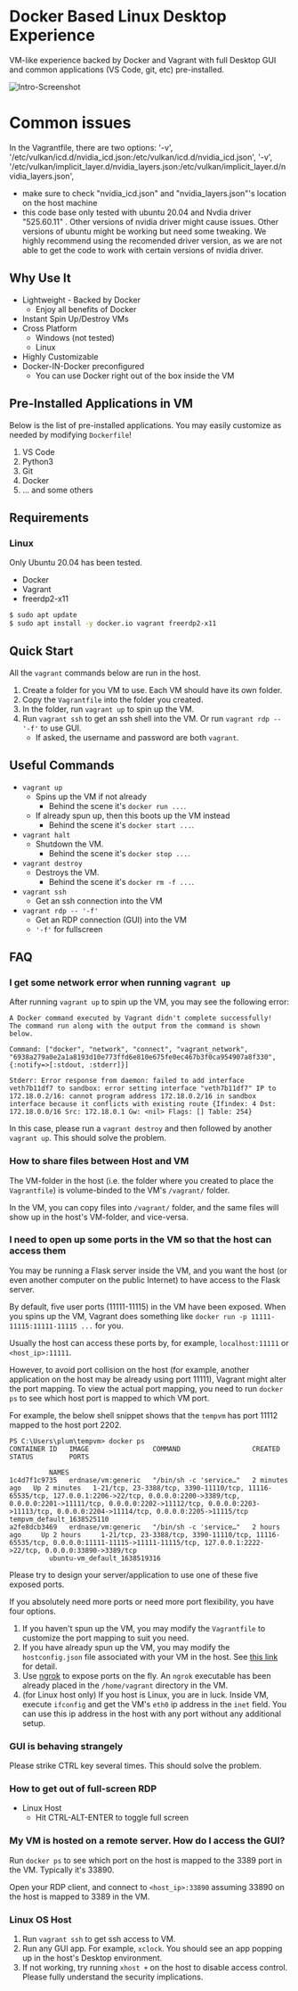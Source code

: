 # Docker Based Linux Desktop Experience
VM-like experience backed by Docker and Vagrant with full Desktop GUI and common applications (VS Code, git, etc) pre-installed.

![Intro-Screenshot](./intro-scrnshot.png)

# Common issues
In the Vagrantfile, there are two options:
'-v', '/etc/vulkan/icd.d/nvidia_icd.json:/etc/vulkan/icd.d/nvidia_icd.json', 
'-v', '/etc/vulkan/implicit_layer.d/nvidia_layers.json:/etc/vulkan/implicit_layer.d/nvidia_layers.json',

- make sure to check "nvidia_icd.json" and "nvidia_layers.json"'s location on the host machine
- this code base only tested with ubuntu 20.04 and Nvdia driver "525.60.11" . Other versions of nvidia driver might cause issues. Other versions of ubuntu might be working but need some tweaking. We highly recommend using the recomended driver version, as we are not able to get the code to work with certain versions of nvidia driver.

## Why Use It
- Lightweight - Backed by Docker
    - Enjoy all benefits of Docker
- Instant Spin Up/Destroy VMs
- Cross Platform
    - Windows (not tested)
    - Linux
- Highly Customizable
- Docker-IN-Docker preconfigured
    - You can use Docker right out of the box inside the VM

## Pre-Installed Applications in VM
Below is the list of pre-installed applications. You may easily customize as needed by modifying `Dockerfile`!

1. VS Code
2. Python3
3. Git
4. Docker
5. ... and some others

## Requirements
### Linux
Only Ubuntu 20.04 has been tested. 
- Docker
- Vagrant
- freerdp2-x11

```sh
$ sudo apt update
$ sudo apt install -y docker.io vagrant freerdp2-x11
```

## Quick Start
All the `vagrant` commands below are run in the host.
1. Create a folder for you VM to use. Each VM should have its own folder.
2. Copy the `Vagrantfile` into the folder you created.
3. In the folder, run `vagrant up` to spin up the VM.
4. Run `vagrant ssh` to get an ssh shell into the VM. Or run `vagrant rdp -- '-f'` to use GUI.
    - If asked, the username and password are both `vagrant`.

## Useful Commands
- `vagrant up`
    - Spins up the VM if not already
        - Behind the scene it's `docker run ...`.
    - If already spun up, then this boots up the VM instead
        - Behind the scene it's `docker start ...`.
- `vagrant halt`
    - Shutdown the VM.
        - Behind the scene it's `docker stop ...`.
- `vagrant destroy`
    - Destroys the VM.
        - Behind the scene it's `docker rm -f ...`.
- `vagrant ssh`
    - Get an ssh connection into the VM
- `vagrant rdp -- '-f'`
    - Get an RDP connection (GUI) into the VM
    - `'-f'` for fullscreen

## FAQ
### I get some network error when running `vagrant up`
After running `vagrant up` to spin up the VM, you may see the following error:
```
A Docker command executed by Vagrant didn't complete successfully!
The command run along with the output from the command is shown
below.
 
Command: ["docker", "network", "connect", "vagrant_network", "6938a279a0e2a1a8193d10e773ffd6e810e675fe0ec467b3f0ca954907a8f330", {:notify=>[:stdout, :stderr]}]
 
Stderr: Error response from daemon: failed to add interface veth7b11df7 to sandbox: error setting interface "veth7b11df7" IP to 172.18.0.2/16: cannot program address 172.18.0.2/16 in sandbox interface because it conflicts with existing route {Ifindex: 4 Dst: 172.18.0.0/16 Src: 172.18.0.1 Gw: <nil> Flags: [] Table: 254}
```

In this case, please run a `vagrant destroy` and then followed by another `vagrant up`. This should solve the problem.

### How to share files between Host and VM
The VM-folder in the host (i.e. the folder where you created to place the `Vagrantfile`) is volume-binded to the VM's `/vagrant/` folder.

In the VM, you can copy files into `/vagrant/` folder, and the same files will show up in the host's VM-folder, and vice-versa.

### I need to open up some ports in the VM so that the host can access them
You may be running a Flask server inside the VM, and you want the host (or even another computer on the public Internet) to have access to the Flask server.

By default, five user ports (11111-11115) in the VM have been exposed. When you spins up the VM, Vagrant does something like `docker run -p 11111-11115:11111-11115 ...` for you. 

Usually the host can access these ports by, for example, `localhost:11111` or `<host_ip>:11111`.

However, to avoid port collision on the host (for example, another application on the host may be already using port 11111), Vagrant might alter the port mapping. To view the actual port mapping, you need to run `docker ps` to see which host port is mapped to which VM port.

For example, the below shell snippet shows that the `tempvm` has port 11112 mapped to the host port 2202.
```
PS C:\Users\plum\tempvm> docker ps
CONTAINER ID   IMAGE                COMMAND                  CREATED         STATUS         PORTS

          NAMES
1c4d7f1c9735   erdnase/vm:generic   "/bin/sh -c 'service…"   2 minutes ago   Up 2 minutes   1-21/tcp, 23-3388/tcp, 3390-11110/tcp, 11116-65535/tcp, 127.0.0.1:2206->22/tcp, 0.0.0.0:2200->3389/tcp, 0.0.0.0:2201->11111/tcp, 0.0.0.0:2202->11112/tcp, 0.0.0.0:2203->11113/tcp, 0.0.0.0:2204->11114/tcp, 0.0.0.0:2205->11115/tcp   tempvm_default_1638525110
a2fe8dcb3469   erdnase/vm:generic   "/bin/sh -c 'service…"   2 hours ago     Up 2 hours     1-21/tcp, 23-3388/tcp, 3390-11110/tcp, 11116-65535/tcp, 0.0.0.0:11111-11115->11111-11115/tcp, 127.0.0.1:2222->22/tcp, 0.0.0.0:33890->3389/tcp
          ubuntu-vm_default_1638519316
```

Please try to design your server/application to use one of these five exposed ports.

If you absolutely need more ports or need more port flexibility, you have four options.
1. If you haven't spun up the VM, you may modify the `Vagrantfile` to customize the port mapping to suit you need.
2. If you have already spun up the VM, you may modify the `hostconfig.json` file associated with your VM in the host. See [this link](https://stackoverflow.com/questions/19335444/how-do-i-assign-a-port-mapping-to-an-existing-docker-container) for detail.
3. Use [ngrok](https://ngrok.com/) to expose ports on the fly. An `ngrok` executable has been already placed in the `/home/vagrant` directory in the VM.
4. (for Linux host only) If you host is Linux, you are in luck. Inside VM, execute `ifconfig` and get the VM's `eth0` ip address in the `inet` field. You can use this ip address in the host with any port without any additional setup.

### GUI is behaving strangely
Please strike CTRL key several times. This should solve the problem.

### How to get out of full-screen RDP
- Linux Host
    - Hit CTRL-ALT-ENTER to toggle full screen

### My VM is hosted on a remote server. How do I access the GUI?
Run `docker ps` to see which port on the host is mapped to the 3389 port in the VM. Typically it's 33890.

Open your RDP client, and connect to `<host_ip>:33890` assuming 33890 on the host is mapped to 3389 in the VM.


### Linux OS Host
1. Run `vagrant ssh` to get ssh access to VM.
2. Run any GUI app. For example, `xclock`. You should see an app popping up in the host's Desktop environment.
3. If not working, try running `xhost +` on the host to disable access control. Please fully understand the security implications.
